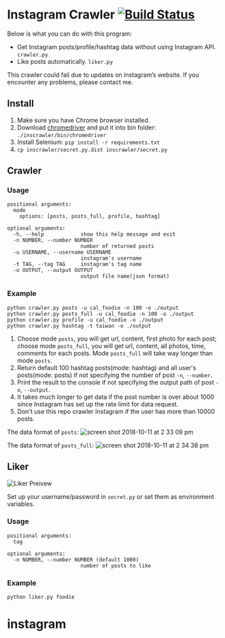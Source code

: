 # Instagram Crawler [![Build Status](https://travis-ci.org/huaying/instagram-crawler.svg?branch=master)](https://travis-ci.org/huaying/instagram-crawler)

Below is what you can do with this program:
- Get Instagram posts/profile/hashtag data without using Instagram API. `crawler.py`
- Like posts automatically. `liker.py`

This crawler could fail due to updates on instagram’s website. If you encounter any problems, please contact me.

## Install
1. Make sure you have Chrome browser installed.
2. Download [chromedriver](https://sites.google.com/a/chromium.org/chromedriver/) and put it into bin folder: `./inscrawler/bin/chromedriver`
3. Install Selenium: `pip install -r requirements.txt`
4. `cp inscrawler/secret.py.dist inscrawler/secret.py`

## Crawler
### Usage
```
positional arguments:
  mode
    options: [posts, posts_full, profile, hashtag]

optional arguments:
  -h, --help            show this help message and exit
  -n NUMBER, --number NUMBER
                        number of returned posts
  -u USERNAME, --username USERNAME
                        instagram's username
  -t TAG, --tag TAG     instagram's tag name
  -o OUTPUT, --output OUTPUT
                        output file name(json format)
```


### Example
```
python crawler.py posts -u cal_foodie -n 100 -o ./output
python crawler.py posts_full -u cal_foodie -n 100 -o ./output
python crawler.py profile -u cal_foodie -o ./output
python crawler.py hashtag -t taiwan -o ./output
```
1. Choose mode `posts`, you will get url, content, first photo for each post; choose mode `posts_full`, you will get url, content, all photos, time, comments for each posts. Mode `posts_full` will take way longer than mode `posts`.
1. Return default 100 hashtag posts(mode: hashtag) and all user's posts(mode: posts) if not specifying the number of post `-n`, `--number`.
2. Print the result to the console if not specifying the output path of post `-o`, `--output`.
3. It takes much longer to get data if the post number is over about 1000 since Instagram has set up the rate limit for data request.
4. Don't use this repo crawler Instagram if the user has more than 10000 posts.

The data format of `posts`:
![screen shot 2018-10-11 at 2 33 09 pm](https://user-images.githubusercontent.com/3991678/46835356-cd521d80-cd62-11e8-9bb1-888bc32af484.png)

The data format of `posts_full`:
![screen shot 2018-10-11 at 2 34 38 pm](https://user-images.githubusercontent.com/3991678/46835359-cf1be100-cd62-11e8-82cb-89f37a55bb01.png)


## Liker
![Liker Preivew](https://user-images.githubusercontent.com/3991678/41560884-4bbd42d2-72fd-11e8-8d56-84e7cf7187cd.gif)


Set up your username/password in `secret.py` or set them as environment variables.

### Usage
```
positional arguments:
  tag

optional arguments:
  -n NUMBER, --number NUMBER (default 1000)
                        number of posts to like
```

### Example
```
python liker.py foodie
```
# instagram
